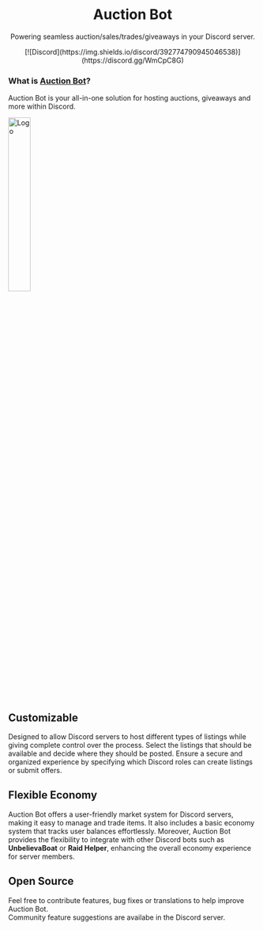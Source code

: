 <h1 align="center">Auction Bot</h1>
<p align="center">Powering seamless auction/sales/trades/giveaways in your Discord server.</p>
<div align="center">
  [![Discord](https://img.shields.io/discord/392774790945046538)](https://discord.gg/WmCpC8G)
</div>

### What is [Auction Bot](https://auction-bot.github.io/docs/)?
Auction Bot is your all-in-one solution for hosting auctions, giveaways and more within Discord.

<img alt="Logo" src="https://github.com/Anu6is/Agora.Addons.Disqord/assets/4596077/1941bda7-516e-4a79-8063-b768680f182c" style="width: 30%"/>

## Customizable
Designed to allow Discord servers to host different types of listings while giving complete control over the process. 
Select the listings that should be available and decide where they should be posted. 
Ensure a secure and organized experience by specifying which Discord roles can create listings or submit offers.

## Flexible Economy
Auction Bot offers a user-friendly market system for Discord servers, making it easy to manage and trade items. 
It also includes a basic economy system that tracks user balances effortlessly. 
Moreover, Auction Bot provides the flexibility to integrate with other Discord bots such as **UnbelievaBoat** or **Raid Helper**, enhancing the overall economy experience for server members.

## Open Source
Feel free to contribute features, bug fixes or translations to help improve Auction Bot.  
Community feature suggestions are availabe in the Discord server.
